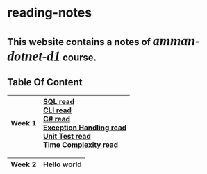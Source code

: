 # reading-notes

## This website contains a notes of *<span style="font-family:Papyrus; font-size:1.5em">amman-dotnet-d1</span>* course.


## Table Of Content

| Week 1 | [SQL read](SQLread.md) <br> [CLI read](CLIread.md) <br> [C# read](CSharpRead.md) <br> [Exception Handling read](ExceptionHandling.md) <br> [Unit Test read](UnitTestRead.md) <br> [Time Complexity read](ComplexityRead.md) |
|:---------: |:--------------|

| Week 2 | Hello world |
|:---------: |:--------------|
